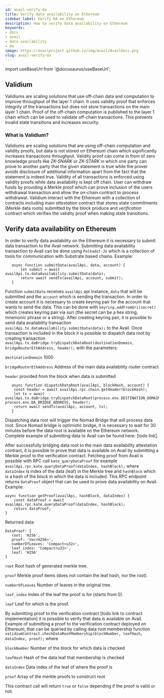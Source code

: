 ```yaml
---
id: avail-verify-da
title: Verify data availability on Ethereum
sidebar_label: Verify DA on Ethereum
description: How to verify data availability on Ethereum
keywords:
- docs
- avail
- data availability
- da
image: https://availproject.github.io/img/avail/AvailDocs.png
slug: avail-verify-da
---
```

import useBaseUrl from '@docusaurus/useBaseUrl';

## Validium

Validiums are scaling solutions that use off-chain data and computation to improve throughput of the layer 1 chain.
It uses validity proof that enforces integrity of the transactions but does not store transactions on the main layer 1 chain. 
Proof of the off-chain computation is published to the layer 1 chain which can be used to validate off-chain transactions. 
This prevents invalid state transitions and increases security.

### What is Validium?

Validiums are scaling solutions that are using off-chain computation and validity proofs, but data is not stored on Ethereum chain which significantly increases transactions throughput.
Validity proof can come in from of zero knowledge proofs like _ZK-SNARK_ or _ZK-STARK_ in which one party can prove 
to another party that the given statement is true while the prover avoids disclosure of additional information apart from the fact that the statement is indeed true.
Validity of all transactions is enforced using validity proofs while data availability is kept off chain.
User can withdraw funds by providing a Merkle proof which can prove inclusion of the users withdrawal transaction and allow 
the on-chain contract to process withdrawal. Validium interact with the Ethereum with a collection of contracts 
including main _attestation_ contract that stores state commitments (Merkle data roots) submitted by the block produce and
_verification_ contract which verifies the validity proof when making state transitions.

## Verify data availability on Ethereum

In order to verify data availability on the Ethereum it is necessary to submit data transaction to the Avail network.
Submitting data availability transaction to Avail can be done using `Polkadot-JS` which is a collection of tools for communication with Substrate based chains. 
Example:
 ```
    async function submitData(availApi, data, account) {
        let submit = await availApi.tx.dataAvailability.submitData(data);
        return await sendTx(availApi, account, submit);
    }
   ```
Function `submitData` receives `availApi` api instance, `data` that will be submitted and the `account` which is sending the transaction.
In order to create account it is necessary to create keyring pair for the account that wants to send the data. 
This can be done with `keyring.addFromUri(secret)` which creates keyring pair via suri (the secret can be a hex string, mnemonic phrase or a string).
After creating keyring pair, it is possible to send data availability transaction `availApi.tx.dataAvailability.submitData(data);` to the Avail.
Once transaction is included in the block it is possible to dispatch data root by creating transaction
`availApi.tx.daBridge.tryDispatchDataRoot(destinationDomain, bridgeRouterEthAddress, header);` with the parameters:

`destinationDomain` 1000

`bridgeRouterEthAddress` Address of the main data availability router contract

`header` provided from the block when data is submitted

```
   async function dispatchDataRoot(availApi, blockHash, account) {
    const header = await availApi.rpc.chain.getHeader(blockHash);
    let tx = await availApi.tx.daBridge.tryDispatchDataRoot(process.env.DESTINATION_DOMAIN, process.env.DA_BRIDGE_ADDRESS, header);
    return await sendTx(availApi, account, tx);
   }
   ```
Dispatching data root will trigger the Nomad Bridge that will process data root. Since Nomad bridge is optimistic
bridge, it is necessary to wait for 30 minutes before the data root is available on the Ethereum network.
Complete example of submitting data to Avail can be found here: [todo link].

After successfully bridging data root to the main data availability attestation contract,
it is possible to prove that data is available on Avail by submitting a Merkle proof to the verification contract.
Fetching proof from Avail is possible with RPC call `kate_queryDataProof` for example `availApi.rpc.kate.queryDataProof(dataIndex, hashBlock);`
where `dataIndex` is index of the data (leaf) in the Merkle tree and `hashBlock` which is a hash of the block in which the data is included. 
This RPC endpoint returns `DataProof` object that can be used to prove data availability on Avail.
Example: 
```
async function getProof(availApi, hashBlock, dataIndex) {
    const dataProof = await availApi.rpc.kate.queryDataProof(dataIndex, hashBlock);
    return dataProof;
}
```
Returned data:
```
DataProof: {
   root: 'H256',
   proof: 'Vec<H256>',
   numberOfLeaves: 'Compact<u32>',
   leaf_index: 'Compact<u32>',
   leaf: 'H256'
}
```

`root` Root hash of generated merkle tree.

`proof` Merkle proof items (does not contain the leaf hash, nor the root).

`numberOfLeaves`  Number of leaves in the original tree.

`leaf_index` Index of the leaf the proof is for (starts from 0).

`leaf` Leaf for which is the proof.

By submitting proof to the verification contract [todo link to contract implementation] it is possible to verify that data is available on Avail.
Example of submitting a proof to the verification contract deployed on Ethereum, that can be queried by calling 
data root membership function `validiumContract.checkDataRootMembership(blockNumber, leafHash, dataIndex, proof);` where

`blockNumber` Number of the block for which data is checked

`leafHash` Hash of the data leaf that membership is checked

`dataIndex` Data index of the leaf of where the proof is

`proof` Array of the merkle proofs to construct root

This contract call will return `true` or `false` depending if the proof is valid or not.


